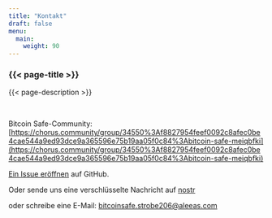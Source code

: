 ```yaml
---
title: "Kontakt"
draft: false
menu:
  main:
    weight: 90
---
```


### {{< page-title >}} 
{{< page-description >}} 

<br>


Bitcoin Safe-Community: [https://chorus.community/group/34550%3Af8827954feef0092c8afec0be4cae544a9ed93dce9a365596e75b19aa05f0c84%3Abitcoin-safe-meiqbfki](https://chorus.community/group/34550%3Af8827954feef0092c8afec0be4cae544a9ed93dce9a365596e75b19aa05f0c84%3Abitcoin-safe-meiqbfki)

[Ein Issue eröffnen](https://github.com/andreasgriffin/bitcoin-safe) auf GitHub.

Oder sende uns eine verschlüsselte Nachricht auf [nostr](https://yakihonne.com/users/npub1g9uhysae68vhvwwqel8v9enr9mg43rn4tpurs6a9g4jsrw6nl7lsplhs9v) 

oder schreibe eine E-Mail: bitcoinsafe.strobe206@aleeas.com